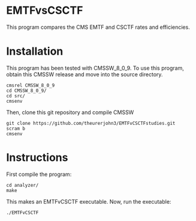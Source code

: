 # EMTFvsCSCTF
This program compares the CMS EMTF and CSCTF rates and efficiencies.

Installation
============

This program has been tested with CMSSW_8_0_9. To use this program, obtain this CMSSW release and move into the source directory.

    cmsrel CMSSW_8_0_9
    cd CMSSW_8_0_9/
    cd src/
    cmsenv
  
Then, clone this git repository and compile CMSSW

    git clone https://github.com/theurerjohn3/EMTFvCSCTFstudies.git
    scram b
    cmsenv

Instructions
============

First compile the program:

    cd analyzer/
    make

This makes an EMTFvCSCTF executable. Now, run the executable:

    ./EMTFvCSCTF


